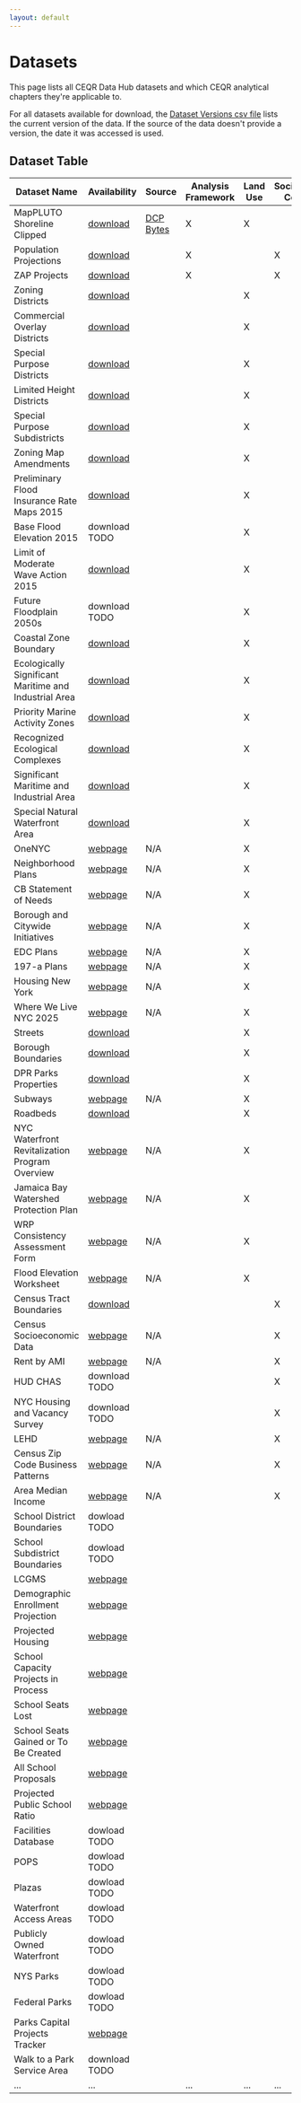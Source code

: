 ```yaml
---
layout: default
---
```


# Datasets

This page lists all CEQR Data Hub datasets and which CEQR analytical chapters they're applicable to.

For all datasets available for download, the [Dataset Versions csv file](https://nyc3.digitaloceanspaces.com/ceqr-data-hub/latest/dataset_versions.csv) lists the current version of the data. If the source of the data doesn't provide a version, the date it was accessed is used.

## Dataset Table

| Dataset Name                                          | Availability                                                                                                                             | Source                                                                                                                | Analysis Framework | Land Use | Socioeconomic Conditions | Community Facilities | Open Space |
| ----------------------------------------------------- | ---------------------------------------------------------------------------------------------------------------------------------------- | --------------------------------------------------------------------------------------------------------------------- | ------------------ | -------- | ------------------------ | -------------------- | ---------- |
| MapPLUTO Shoreline Clipped                            | [download](https://nyc3.digitaloceanspaces.com/ceqr-data-hub/latest/dcp_mappluto_clipped.shp.zip)                                        | <a href="https://www.nyc.gov/site/planning/data-maps/open-data/dwn-pluto-mappluto.page" target="_blank">DCP Bytes</a> | X                  | X        |                          |                      |            |
| Population Projections                                | [download](https://nyc3.digitaloceanspaces.com/ceqr-data-hub/latest/dcp_population_projects.xlsx)                                        |                                                                                                                       | X                  |          | X                        | X                    | X          |
| ZAP Projects                                          | [download](https://nyc3.digitaloceanspaces.com/ceqr-data-hub/latest/zap/zapprojects_20250203csv.zip)                                     |                                                                                                                       | X                  |          | X                        |                      | X          |
| Zoning Districts                                      | [download](https://nyc3.digitaloceanspaces.com/ceqr-data-hub/latest/dcp_zoningdistricts.shp.zip)                                         |                                                                                                                       |                    | X        |                          |                      |            |
| Commercial Overlay Districts                          | [download](https://nyc3.digitaloceanspaces.com/ceqr-data-hub/latest/dcp_commercialoverlay.shp.zip)                                       |                                                                                                                       |                    | X        |                          |                      |            |
| Special Purpose Districts                             | [download](https://nyc3.digitaloceanspaces.com/ceqr-data-hub/latest/dcp_specialpurpose.shp.zip)                                          |                                                                                                                       |                    | X        |                          |                      |            |
| Limited Height Districts                              | [download](https://nyc3.digitaloceanspaces.com/ceqr-data-hub/latest/dcp_limitedheight.shp.zip)                                           |                                                                                                                       |                    | X        |                          |                      |            |
| Special Purpose Subdistricts                          | [download](https://nyc3.digitaloceanspaces.com/ceqr-data-hub/latest/dcp_specialpurposesubdistricts.shp.zip)                              |                                                                                                                       |                    | X        |                          |                      |            |
| Zoning Map Amendments                                 | [download](https://nyc3.digitaloceanspaces.com/ceqr-data-hub/latest/dcp_zoningmapamendments.shp.zip)                                     |                                                                                                                       |                    | X        |                          |                      |            |
| Preliminary Flood Insurance Rate Maps 2015            | [download](https://nyc3.digitaloceanspaces.com/ceqr-data-hub/latest/dcp_pfirms.shp.zip)                                                  |                                                                                                                       |                    | X        |                          |                      |            |
| Base Flood Elevation 2015                             | download TODO                                                                                                                            |                                                                                                                       |                    | X        |                          |                      |            |
| Limit of Moderate Wave Action 2015                    | [download](https://nyc3.digitaloceanspaces.com/ceqr-data-hub/latest/dcp_limwa.shp.zip)                                                   |                                                                                                                       |                    | X        |                          |                      |            |
| Future Floodplain 2050s                               | download TODO                                                                                                                            |                                                                                                                       |                    | X        |                          |                      |            |
| Coastal Zone Boundary                                 | [download](https://nyc3.digitaloceanspaces.com/ceqr-data-hub/latest/dcp_wrp_coastal_zone_boundary.shp.zip)                               |                                                                                                                       |                    | X        |                          |                      |            |
| Ecologically Significant Maritime and Industrial Area | [download](https://nyc3.digitaloceanspaces.com/ceqr-data-hub/latest/dcp_wrp_ecologically_sensitive_maritime_and_industrial_area.shp.zip) |                                                                                                                       |                    | X        |                          |                      |            |
| Priority Marine Activity Zones                        | [download](https://nyc3.digitaloceanspaces.com/ceqr-data-hub/latest/dcp_wrp_priority_marine_activity_zones.shp.zip)                      |                                                                                                                       |                    | X        |                          |                      |            |
| Recognized Ecological Complexes                       | [download](https://nyc3.digitaloceanspaces.com/ceqr-data-hub/latest/dcp_wrp_recognized_ecological_complexes.shp.zip)                     |                                                                                                                       |                    | X        |                          |                      |            |
| Significant Maritime and Industrial Area              | [download](https://nyc3.digitaloceanspaces.com/ceqr-data-hub/latest/dcp_wrp_significant_maritime_and_industrial_area.shp.zip)            |                                                                                                                       |                    | X        |                          |                      |            |
| Special Natural Waterfront Area                       | [download](https://nyc3.digitaloceanspaces.com/ceqr-data-hub/latest/dcp_wrp_special_natural_waterfront_areas.shp.zip)                    |                                                                                                                       |                    | X        |                          |                      |            |
| OneNYC                                                | <a href="https://climate.cityofnewyork.us/reports/onenyc-2050/" target="_blank">webpage</a>                                              | N/A                                                                                                                   |                    | X        |                          |                      |            |
| Neighborhood Plans                                    | <a href="https://www.nyc.gov/site/hpd/services-and-information/neighborhood-planning.page" target="_blank">webpage</a>                   | N/A                                                                                                                   |                    | X        |                          |                      |            |
| CB Statement of Needs                                 | <a href="https://communityprofiles.planning.nyc.gov/" target="_blank">webpage</a>                                                        | N/A                                                                                                                   |                    | X        |                          |                      |            |
| Borough and Citywide Initiatives                      | <a href="https://www.nyc.gov/site/planning/plans/city-wide.page" target="_blank">webpage</a>                                             | N/A                                                                                                                   |                    | X        |                          |                      |            |
| EDC Plans                                             | <a href="https://edc.nyc/explore-our-work" target="_blank">webpage</a>                                                                   | N/A                                                                                                                   |                    | X        |                          |                      |            |
| 197-a Plans                                           | <a href="https://www.nyc.gov/site/planning/community/community-based-planning.page" target="_blank">webpage</a>                          | N/A                                                                                                                   |                    | X        |                          |                      |            |
| Housing New York                                      | <a href="https://www.nyc.gov/site/housing/index.page" target="_blank">webpage</a>                                                        | N/A                                                                                                                   |                    | X        |                          |                      |            |
| Where We Live NYC 2025                                | <a href="https://wherewelive.cityofnewyork.us/" target="_blank">webpage</a>                                                              | N/A                                                                                                                   |                    | X        |                          |                      |            |
| Streets                                               | [download](https://nyc3.digitaloceanspaces.com/ceqr-data-hub/latest/dcp_lion.shp.zip)                                                    |                                                                                                                       |                    | X        |                          |                      |            |
| Borough Boundaries                                    | [download](https://nyc3.digitaloceanspaces.com/ceqr-data-hub/latest/dcp_boroboundaries.shp.zip)                                          |                                                                                                                       |                    | X        |                          |                      |            |
| DPR Parks Properties                                  | [download](https://nyc3.digitaloceanspaces.com/ceqr-data-hub/latest/dpr_parksproperties.shp.zip)                                         |                                                                                                                       |                    | X        |                          |                      | X          |
| Subways                                               | <a href="https://www.mta.info/developers" target="_blank">webpage</a>                                                                    | N/A                                                                                                                   |                    | X        |                          |                      |            |
| Roadbeds                                              | [download](https://nyc3.digitaloceanspaces.com/ceqr-data-hub/latest/doitt_roadbed.shp.zip)                                               |                                                                                                                       |                    | X        |                          |                      |            |
| NYC Waterfront Revitalization Program Overview        | <a href="https://www.nyc.gov/site/planning/planning-level/waterfront/wrp/wrp.page" target="_blank">webpage</a>                           | N/A                                                                                                                   |                    | X        |                          |                      |            |
| Jamaica Bay Watershed Protection Plan                 | <a href="https://www.nyc.gov/assets/oec/Jamaica_Bay_Watershed_Protection_Plan.pdf" target="_blank">webpage</a>                           | N/A                                                                                                                   |                    | X        |                          |                      |            |
| WRP Consistency Assessment Form                       | <a href="https://www.nyc.gov/assets/planning/download/pdf/applicants/wrp/wrpform2016.pdf" target="_blank">webpage</a>                    | N/A                                                                                                                   |                    | X        |                          |                      |            |
| Flood Elevation Worksheet                             | <a href="https://www.nyc.gov/site/planning/planning-level/waterfront/wrp/wrp.page" target="_blank">webpage</a>                           | N/A                                                                                                                   |                    | X        |                          |                      |            |
| Census Tract Boundaries                               | [download](https://nyc3.digitaloceanspaces.com/ceqr-data-hub/latest/dcp_ct2020_wi.shp.zip)                                               |                                                                                                                       |                    |          | X                        | X                    | X          |
| Census Socioeconomic Data                             | <a href="https://popfactfinder.planning.nyc.gov" target="_blank">webpage</a>                                                             | N/A                                                                                                                   |                    |          | X                        |                      | X          |
| Rent by AMI                                           | <a href="https://www.nyc.gov/site/hpd/services-and-information/area-median-income.page" target="_blank">webpage</a>                      | N/A                                                                                                                   |                    |          | X                        |                      |            |
| HUD CHAS                                              | download TODO                                                                                                                            |                                                                                                                       |                    |          | X                        |                      |            |
| NYC Housing and Vacancy Survey                        | download TODO                                                                                                                            |                                                                                                                       |                    |          | X                        |                      |            |
| LEHD                                                  | <a href="https://lehd.ces.census.gov/data/#lodes" target="_blank">webpage</a>                                                            | N/A                                                                                                                   |                    |          | X                        |                      |            |
| Census Zip Code Business Patterns                     | <a href="https://www.census.gov/data/developers/data-sets/cbp-zbp/zbp-api.html" target="_blank">webpage</a>                              | N/A                                                                                                                   |                    |          | X                        |                      |            |
| Area Median Income                                    | <a href="https://www.nyc.gov/site/hpd/services-and-information/area-median-income.page" target="_blank">webpage</a>                      | N/A                                                                                                                   |                    |          | X                        |                      |            |
| School District Boundaries                            | dowload TODO                                                                                                                             |                                                                                                                       |                    |          |                          | X                    |            |
| School Subdistrict Boundaries                         | dowload TODO                                                                                                                             |                                                                                                                       |                    |          |                          | X                    |            |
| LCGMS                                                 | <a href="nycenet.edu/PublicApps/LCGMS.aspx" target="_blank">webpage</a>                                                                  |                                                                                                                       |                    |          |                          | X                    |            |
| Demographic Enrollment Projection                     | <a href="https://www.nycsca.org/Community/Capital-Plan-Reports-Data#Local-Law-167-Reports-352" target="_blank">webpage</a>               |                                                                                                                       |                    |          |                          | X                    |            |
| Projected Housing                                     | <a href="https://www.nycsca.org/Community/Capital-Plan-Reports-Data#Local-Law-167-Reports-352" target="_blank">webpage</a>               |                                                                                                                       |                    |          |                          | X                    |            |
| School Capacity Projects in Process                   | <a href="https://www.nycsca.org/Community/Capital-Plan-Reports-Data#Local-Law-167-Reports-352" target="_blank">webpage</a>               |                                                                                                                       |                    |          |                          | X                    |            |
| School Seats Lost                                     | <a href="https://www.nycsca.org/Community/Capital-Plan-Reports-Data#Local-Law-167-Reports-352" target="_blank">webpage</a>               |                                                                                                                       |                    |          |                          | X                    |            |
| School Seats Gained or To Be Created                  | <a href="https://www.nycsca.org/Community/Capital-Plan-Reports-Data#Local-Law-167-Reports-352" target="_blank">webpage</a>               |                                                                                                                       |                    |          |                          | X                    |            |
| All School Proposals                                  | <a href="https://www.nycsca.org/Community/Capital-Plan-Reports-Data#Housing-Projections-70" target="_blank">webpage</a>                  |                                                                                                                       |                    |          |                          | X                    |            |
| Projected Public School Ratio                         | <a href="https://www.nycsca.org/Community/Capital-Plan-Reports-Data#Housing-Projections-70" target="_blank">webpage</a>                  |                                                                                                                       |                    |          |                          | X                    |            |
| Facilities Database                                   | dowload TODO                                                                                                                             |                                                                                                                       |                    |          |                          | X                    |            |
| POPS                                                  | dowload TODO                                                                                                                             |                                                                                                                       |                    |          |                          |                      | X          |
| Plazas                                                | dowload TODO                                                                                                                             |                                                                                                                       |                    |          |                          |                      | X          |
| Waterfront Access Areas                               | dowload TODO                                                                                                                             |                                                                                                                       |                    |          |                          |                      | X          |
| Publicly Owned Waterfront                             | dowload TODO                                                                                                                             |                                                                                                                       |                    |          |                          |                      | X          |
| NYS Parks                                             | dowload TODO                                                                                                                             |                                                                                                                       |                    |          |                          |                      | X          |
| Federal Parks                                         | dowload TODO                                                                                                                             |                                                                                                                       |                    |          |                          |                      | X          |
| Parks Capital Projects Tracker                        | <a href="https://www.nycgovparks.org/planning-and-building/capital-project-tracker/upcoming" target="_blank">webpage</a>                 |                                                                                                                       |                    |          |                          |                      | X          |
| Walk to a Park Service Area                           | download TODO                                                                                                                            |                                                                                                                       |                    |          |                          |                      | X          |
| ...                                                   | ...                                                                                                                                      |                                                                                                                       | ...                | ...      | ...                      |
